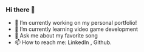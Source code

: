 ### Hi there 👋
- 🔭 I’m currently working on my personal portfolio!
- 🌱 I’m currently learning video game development
- 💬 Ask me about my favorite song
- 📫 How to reach me: LinkedIn , Github.

<!--
**Alexisrsz/Alexisrsz** is a ✨ _special_ ✨ repository because its `README.md` (this file) appears on your GitHub profile.

Here are some ideas to get you started:

- 🔭 I’m currently working on my personal portfolio!
- 🌱 I’m currently learning video game development.
- 👯 I’m looking to collaborate on ...
- 🤔 I’m looking for help with ...
- 💬 Ask me about my favorite song
- 📫 How to reach me: ...
- 😄 Pronouns: ...
- ⚡ Fun fact: ...
-->
